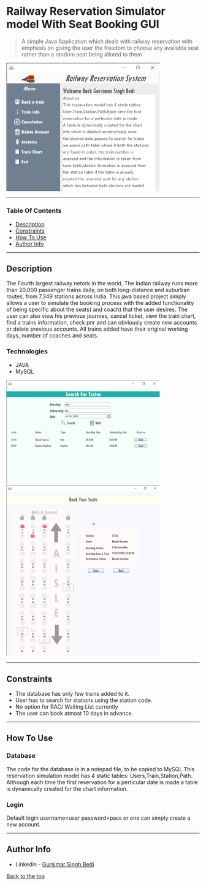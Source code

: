 # Railway Reservation Simulator model With Seat Booking GUI
> A simple Java Application which deals with railway reservation with emphesis on giving the user the freedom to choose any available seat rather than a random seat being alloted to them

<img src="images/pro.png" width=400>

---

### Table Of Contents
- [Description](#description)
- [Constraints](#constraints)
- [How To Use](#how-to-use)
- [Author Info](#author-info)

---

## Description

The Fourth largest railway netork in the world, The Indian railway runs more than 20,000 passenger trains daily, on both long-distance and suburban routes, from 7,349 stations across India. This java based project simply allows a user to simulate the booking process with the added functionality of being specific about the seats( and coach) that the user desires. The user can also view his previous journies, cancel ticket, view the train chart, find a trains information, check pnr and can obviously create new accounts or delete previous accounts. All trains added have their original working days, number of coaches and seats.

### Technologies

- JAVA
- MySQL

<img src="images/findtrain.png" width=400>

<img src="images/gui.png" width=400>

---

## Constraints
- The database has only few trains added to it.
- User has to search for stations using the station code. 
- No option for RAC/ Waiting List currently
- The user can book atmost 10 days in advance.

---

## How To Use
 ### Database
 The code for the database is in a notepad file, to be copied to MySQL.This reservation simulation model has 4 static tables: Users,Train,Station,Path. Although each time the first reservation for a perticular date is made a table is dynamically created for the chart information.
 ### Login
 Default login username=user password=pass or one can simply create a new account.

---

## Author Info
- Linkedin - [Gursimar Singh Bedi](https://www.linkedin.com/in/gursimar-singh-bedi-31439a170)

[Back to the top](#railway-reservation-simulator-model-with-seat-booking-gui)
